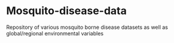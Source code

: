 # Mosquito-disease-data
Repository of various mosquito borne disease datasets as well as global/regional environmental variables
